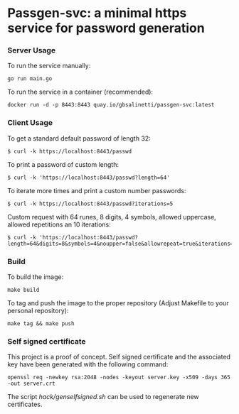 # Passgen-svc: a minimal https service for password generation

### Server Usage
To run the service manually:
```
go run main.go
```

To run the service in a container (recommended):
```
docker run -d -p 8443:8443 quay.io/gbsalinetti/passgen-svc:latest
```

### Client Usage
To get a standard default password of length 32:
```
$ curl -k https://localhost:8443/passwd
```

To print a password of custom length:
```
$ curl -k 'https://localhost:8443/passwd?length=64'
```

To iterate more times and print a custom number passwords:
```
$ curl -k https://localhost:8443/passwd?iterations=5
```

Custom request with 64 runes, 8 digits, 4 symbols, allowed uppercase, allowed
repetitions an 10 iterations:
```
$ curl -k 'https://localhost:8443/passwd?length=64&digits=8&symbols=4&noupper=false&allowrepeat=true&iterations=10'
```

### Build
To build the image:
```
make build
```

To tag and push the image to the proper repository (Adjust Makefile to your personal
repository):
```
make tag && make push
```

### Self signed certificate
This project is a proof of concept. Self signed certificate and the associated key 
have been generated with the following command:
```
openssl req -newkey rsa:2048 -nodes -keyout server.key -x509 -days 365 -out server.crt
```

The script *hack/genselfsigned.sh* can be used to regenerate new certificates.
